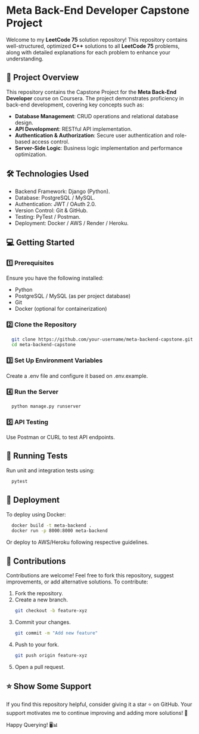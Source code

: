 # **Meta Back-End Developer Capstone Project**

Welcome to my **LeetCode 75** solution repository! This repository contains well-structured, optimized **C++** solutions to all **LeetCode 75** problems, along with detailed explanations for each problem to enhance your understanding.

## 📌 **Project Overview** 
This repository contains the Capstone Project for the **Meta Back-End Developer** course on Coursera. The project demonstrates proficiency in back-end development, covering key concepts such as:
- **Database Management**: CRUD operations and relational database design.
- **API Development**: RESTful API implementation.
- **Authentication & Authorization**: Secure user authentication and role-based access control.
- **Server-Side Logic**: Business logic implementation and performance optimization.


## 🛠️ **Technologies Used**  
- Backend Framework: Django (Python).
- Database: PostgreSQL / MySQL.
- Authentication: JWT / OAuth 2.0.
- Version Control: Git & GitHub.
- Testing: PyTest / Postman.
- Deployment: Docker / AWS / Render / Heroku.

## 💻 **Getting Started**

### 1️⃣ Prerequisites
Ensure you have the following installed:
- Python
- PostgreSQL / MySQL (as per project database)
- Git
- Docker (optional for containerization)

### 2️⃣ Clone the Repository
```sh
  git clone https://github.com/your-username/meta-backend-capstone.git
  cd meta-backend-capstone
```

### 3️⃣ Set Up Environment Variables 
Create a .env file and configure it based on .env.example.

### 4️⃣ Run the Server
```sh
  python manage.py runserver
```
### 5️⃣ API Testing 
Use Postman or CURL to test API endpoints.

## 🧪 Running Tests
Run unit and integration tests using:
```sh
  pytest
```

## 🚀 **Deployment**
To deploy using Docker:
```sh
  docker build -t meta-backend .
  docker run -p 8000:8000 meta-backend
```
Or deploy to AWS/Heroku following respective guidelines.

## 🤝 **Contributions**
Contributions are welcome! Feel free to fork this repository, suggest improvements, or add alternative solutions. To contribute:
1. Fork the repository.
2. Create a new branch.
   ```sh
   git checkout -b feature-xyz
3. Commit your changes.
   ```sh
   git commit -m "Add new feature"
4. Push to your fork.
   ```sh
   git push origin feature-xyz
5. Open a pull request.

## ⭐ **Show Some Support**
If you find this repository helpful, consider giving it a star ⭐ on GitHub. Your support motivates me to continue improving and adding more solutions! 🚀

Happy Querying! 🖥️📊
